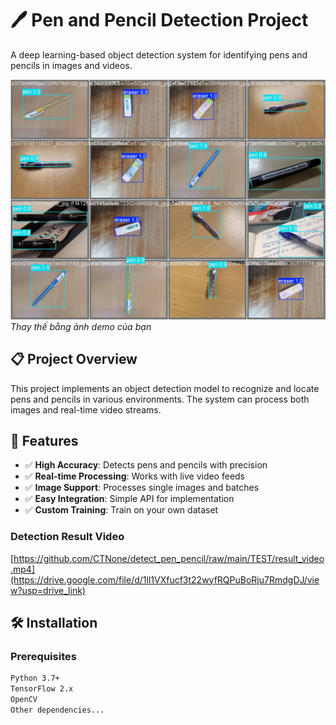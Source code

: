 # 🖊️ Pen and Pencil Detection Project

A deep learning-based object detection system for identifying pens and pencils in images and videos.


![Demo](val_batch2_pred.jpg)
*Thay thế bằng ảnh demo của bạn*
## 📋 Project Overview

This project implements an object detection model to recognize and locate pens and pencils in various environments. The system can process both images and real-time video streams.

## 🚀 Features

- ✅ **High Accuracy**: Detects pens and pencils with precision
- ✅ **Real-time Processing**: Works with live video feeds
- ✅ **Image Support**: Processes single images and batches
- ✅ **Easy Integration**: Simple API for implementation
- ✅ **Custom Training**: Train on your own dataset
### Detection Result Video
[https://github.com/CTNone/detect_pen_pencil/raw/main/TEST/result_video.mp4](https://drive.google.com/file/d/1ll1VXfucf3t22wyfRQPuBoRju7RmdgDJ/view?usp=drive_link)
## 🛠️ Installation

### Prerequisites
```bash
Python 3.7+
TensorFlow 2.x
OpenCV
Other dependencies...
